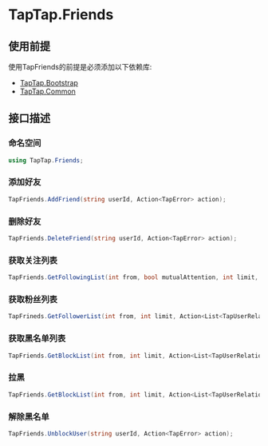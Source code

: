 # TapTap.Friends

## 使用前提

使用TapFriends的前提是必须添加以下依赖库:
* [TapTap.Bootstrap](https://github.com/TapTap/TapBootstrap-Unity.git)
* [TapTap.Common](https://github.com/TapTap/TapCommon-Unity.git)

## 接口描述

### 命名空间
```c#
using TapTap.Friends;
```

### 添加好友

```c#
TapFriends.AddFriend(string userId, Action<TapError> action);
```

### 删除好友
```c#
TapFriends.DeleteFriend(string userId, Action<TapError> action);
```

### 获取关注列表
```c#
TapFriends.GetFollowingList(int from, bool mutualAttention, int limit, Action<List<TapUserRelationShip>, TapError> action);
```

### 获取粉丝列表
```c#
TapFrineds.GetFollowerList(int from, int limit, Action<List<TapUserRelationShip>, TapError> action);
```

### 获取黑名单列表
```c#
TapFriends.GetBlockList(int from, int limit, Action<List<TapUserRelationShip>, TapError> action);
```

### 拉黑
```c#
TapFriends.GetBlockList(int from, int limit, Action<List<TapUserRelationShip>, TapError> action);
```

### 解除黑名单
```c#
TapFriends.UnblockUser(string userId, Action<TapError> action);
```

